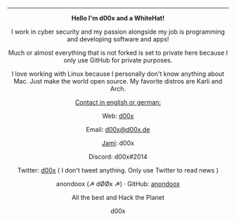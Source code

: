 <center><img title="Logo" src="https://d00x.de/!/d00x-logo.png" alt="" data-align="center">

---

**Hello I'm d00x and a WhiteHat!**

I work in cyber security and my passion alongside my job is programming and developing software and apps!

Much or almost everything that is not forked is set to private here because I only use GitHub for private purposes.

I love working with Linux because I personally don't know anything about Mac. Just make the world open source. My favorite distros are Karli and Arch.

<u>Contact in english or german:</u> 

Web: [d00x](https://d00x.de)

Email: d00x@d00x.de 

[Jami](https://jami.net/): d00x

Discord: d00x#2014

Twitter: [d00x](https://d00x.de/@/twitter) ( I don't tweet anything. Only use Twitter to read news )

anondoox (☭ dØØx ☭) · GitHub: [anondoox](https://d00x/@/github)



All the best and Hack the Planet

d00x
